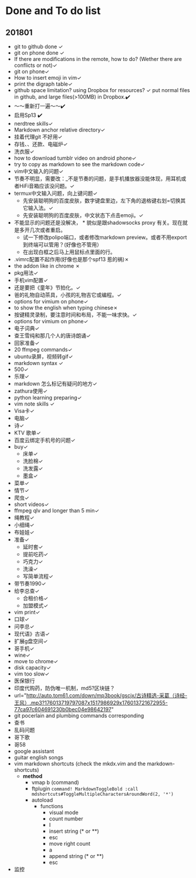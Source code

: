 # Done and To do list
## 201801
  * git to github done ✓
  * git on phone done ✓
  * If there are modifications in the remote, how to do? (Wether there are conflicts or not)✓
  * git on phone✓
  *  How to insert emoji in vim✓
  * print the digraph table✓
  * github space limitation? using Dropbox for resources? ✓
      put normal files in github, and large files(>100MB) in Dropbox.✔️
  * ～～重新打一遍～～✔️
  * 启用Sp13 ✔️
  * nerdtree skills✓
  * Markdown anchor relative directory✓
  * 挂着代理git 不好用✓
  * 存钱、、还款、电磁炉✓
  * 洗衣服✓
  * how to download tumblr video on android phone✓
  * try to copy as markdown to see the markdown code✓
  * vim中文输入的问题✓
  * 节奏不明显，需要改：_不是节奏的问题，是手机播放器没能体现，用耳机或者HiFi音箱应该没问题。✓
  * termux中文输入问题，向上键问题✓
    * 先安装聪明狗的百度皮肤，数字键盘里边，左下角的退格键右划=切换其它输入法。✓
    * 先安装聪明狗的百度皮肤，中文状态下点击emoji。✓
  * 不能显示的问题还是没解决， * 貌似是跟shadowsocks proxy 有关。现在就是多开几次或者重启。
    *  试一下修改polipo端口，或者修改markdown preview。或者不用export 到终端可以管用？(好像也不管用）
    * 在出现白框之后马上用鼠标点里面的行。
  * .vimrc配置不起作用(好像也是那个spf13 惹的祸)✗
  * the addon like in chrome ✗
  * pkg用法✓
  * 手机vim配置✓
  * 还是要把《童年》节拍化。✓
  * 爸的礼物自动茶具，小孩的礼物吉它或编程。✓
  * options for vimium on phone✓
  * to show the english when typing chinese✗
  * 按键精灵录制，要注意时间和布局，不能一味求快。✓
  * options for vimium on phone✓
  * 电子词典✓
  * 查王雪纯和那几个人的唐诗朗诵✓
  *  回家准备✓
  *  20 ffmpeg commands✓
  * ubuntu录屏，视频转gif✓
  * markdown syntax   ✓
  * 500✓
  *  乐理✓
  *  markdown 怎么标记有疑问的地方✓
  *  zathura使用✓
  *  python learning preparing✓
  * vim note skills ✓
  * Visa卡✓
  *  电脑✓
  *  诗✓
  *  KTV 歌单✓
  * 百度云绑定手机号的问题✓
  *  buy✓
      * 床单✓
      * 洗脸棉✓
      * 洗发露✓
      * 墨盒✓
  *  菜单✓
  *  情节✓
  *  爬虫✓
  *  short videos✓
  *  ffmpeg qlv and longer than 5 min✓
  *  绳教程✓
  *  小细绳✓
  *  布娃娃✓
  * 准备✓
      * 延时套✓
      * 提前吃药✓
      * 巧克力✓
      * 洗澡✓
      * 写简单流程✓
  *  带节奏1990✓
  *  给李总查✓
      * 合租价格✓
      * 加盟模式✓
  * vim print✓
  * 口球✓
  * 问李总✓
  * 现代语》古语✓
  *  扩展g盘空间✓
  * 哥手机✓
  * wine✓
  * move to chrome✓
  * disk capacity✓
  * vim too slow✓
  * 医保银行
  * 印度代购药，防伪唯一机制，md5?区块链？
  *  url="http://auto.tom61.com/down/mp3book/gscjx/古诗精选-采葛（诗经-王风）.mp3?176013719797087x1517986929x176013721672955-77ca97c604691230b0bec04e98642197"
  * git pocerlain and plumbing commands corresponding
  * 查书
  * 乱码问题
  * 哥下歌
  * 哥58
  * google assistant
  * guitar english songs
  * vim markdown shortcuts (check the mkdx.vim and the markdown-shortcuts)
      * **method**
          * vmap <leader>b <plugin>(command)
          * ftplugin
              `command! MarkdownToggleBold :call mdshortcuts#ToggleMultipleCharactersAroundWord(2, '*')`
          * autoload
              * functions
                   * visual mode
                   * count number
                   * I
                   * insert string (\* or \*\*)
                   * esc
                   * move right count
                   * a
                   * append string (\* or \*\*)
                   * esc
* 监控
